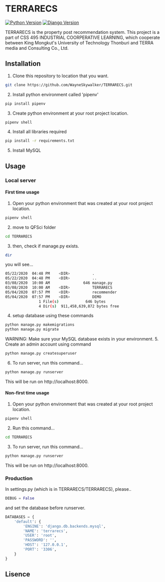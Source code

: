 # TERRARECS
[![Python Version](https://img.shields.io/badge/python-3.7.6-brightgreen.svg)](https://python.org)
[![Django Version](https://img.shields.io/badge/django-3.1.1-brightgreen.svg)](https://djangoproject.com)

TERRARECS is the property post recommendation system.
This project is a part of CSS 495 INDUSTRIAL COORPERATIVE LEARNING, which cooperate between King Mongkut's University of Technology Thonburi and TERRA media and Consulting Co., Ltd. 

## Installation
1. Clone this repository to location that you want.
```bash
git clone https://github.com/WayneSkywalker/TERRARECS.git
```
2. Install python environment called 'pipenv'
```bash
pip install pipenv
```
3. Create python environment at your root project location.
```bash
pipenv shell
```
4. Install all libraries required
```bash
pip install -r requirements.txt
```
5. Install MySQL
## Usage
### Local server 
#### First time usage
1. Open your python environment that was created at your root project location.
```bash
pipenv shell
```
2. move to QFSci folder
```bash
cd TERRARECS
```
3. then, check if manage.py exists.
```bash
dir
```
you will see...
```bash
05/22/2020  04:48 PM    <DIR>          .
05/22/2020  04:48 PM    <DIR>          ..
03/08/2020  10:00 AM               646 manage.py
03/08/2020  10:00 AM    <DIR>          TERRARECS
05/04/2020  07:57 PM    <DIR>          recommender
05/04/2020  07:57 PM    <DIR>          DEMO
               1 File(s)            646 bytes
               4 Dir(s)  911,458,639,872 bytes free
```
4. setup database using these commands
```bash
python manage.py makemigrations
python manage.py migrate
```
WARNING: Make sure your MySQL database exists in your environment.
5. Create an admin account using command
```bash
python manage.py createsuperuser
```
6. To run server, run this command...
```bash
python manage.py runserver
```
This will be run on http://localhost:8000.
#### Non-first time usage
1. Open your python environment that was created at your root project location.
```bash
pipenv shell
```
2. Run this command...
```bash
cd TERRARECS
```
3. To run server, run this command...
```bash
python manage.py runserver
```
This will be run on http://localhost:8000.
### Production
In settings.py (which is in TERRARECS/TERRARECS), please..
```python
DEBUG = False
``` 
and set the database before runserver.
```python
DATABASES = {
    'default': {
        'ENGINE': 'django.db.backends.mysql',
        'NAME': 'terrarecs',
        'USER': 'root',
        'PASSWORD': '',
        'HOST': '127.0.0.1',
        'PORT': '3306',
    }
}
```
## Lisence
